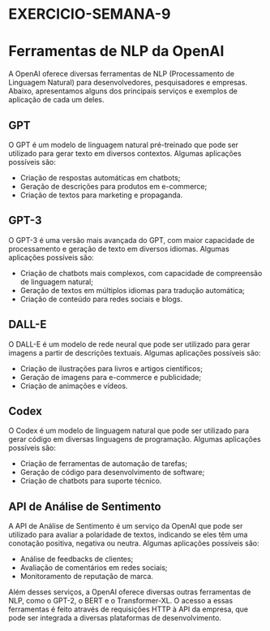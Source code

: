 # EXERCICIO-SEMANA-9

# Ferramentas de NLP da OpenAI

A OpenAI oferece diversas ferramentas de NLP (Processamento de Linguagem Natural) para desenvolvedores, pesquisadores e empresas. Abaixo, apresentamos alguns dos principais serviços e exemplos de aplicação de cada um deles.

## GPT 

O GPT é um modelo de linguagem natural pré-treinado que pode ser utilizado para gerar texto em diversos contextos. Algumas aplicações possíveis são:

- Criação de respostas automáticas em chatbots;
- Geração de descrições para produtos em e-commerce;
- Criação de textos para marketing e propaganda.

## GPT-3

O GPT-3 é uma versão mais avançada do GPT, com maior capacidade de processamento e geração de texto em diversos idiomas. Algumas aplicações possíveis são:

- Criação de chatbots mais complexos, com capacidade de compreensão de linguagem natural;
- Geração de textos em múltiplos idiomas para tradução automática;
- Criação de conteúdo para redes sociais e blogs.

## DALL-E

O DALL-E é um modelo de rede neural que pode ser utilizado para gerar imagens a partir de descrições textuais. Algumas aplicações possíveis são:

- Criação de ilustrações para livros e artigos científicos;
- Geração de imagens para e-commerce e publicidade;
- Criação de animações e vídeos.

## Codex

O Codex é um modelo de linguagem natural que pode ser utilizado para gerar código em diversas linguagens de programação. Algumas aplicações possíveis são:

- Criação de ferramentas de automação de tarefas;
- Geração de código para desenvolvimento de software;
- Criação de chatbots para suporte técnico.

## API de Análise de Sentimento

A API de Análise de Sentimento é um serviço da OpenAI que pode ser utilizado para avaliar a polaridade de textos, indicando se eles têm uma conotação positiva, negativa ou neutra. Algumas aplicações possíveis são:

- Análise de feedbacks de clientes;
- Avaliação de comentários em redes sociais;
- Monitoramento de reputação de marca.

Além desses serviços, a OpenAI oferece diversas outras ferramentas de NLP, como o GPT-2, o BERT e o Transformer-XL. O acesso a essas ferramentas é feito através de requisições HTTP à API da empresa, que pode ser integrada a diversas plataformas de desenvolvimento.

